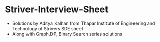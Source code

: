 # Striver-Interview-Sheet

- Solutions by Aditya Kalhan from Thapar Institute of Engineering and Technology of Strivers SDE sheet
- Along with Graph,DP, Binary Search series solutions
